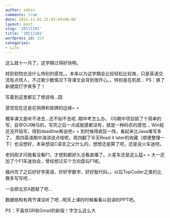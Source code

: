 ```yaml
---
author: admin
comments: true
date: 2011-11-01 15:43:45+00:00
layout: post
slug: '20111101'
title: '20111101'
wordpress_id: 323
categories:
- Life
---
```


这么就十一月了，这学期过得好快啊。

转到软院也没什么特别的感觉。。本来以为这学期会比较轻松比较爽，只是英语交流有点烦人，不过极少数情况下背课文会背到很开心。。特别是在机房...
PS：换了新键盘打字爽多了！

写着到这里都忘了想说啥...囧

感觉现在还是在铜牌和铁牌的边缘= =

概率课又是听不进去...还不如不去呢..期中考怎么办。
OS期中项目挑了个简单的写，自学GUI神马的，写完之后一点成就感都没有，就是一种码农的感觉...
Win程还没开始写，得到deadline再说吧= = 到时候得疯狂一阵，看起来比Java难写多了。
周四英语期中演讲说点啥呢，周四翻了半天Read it later的收藏（顺便整理一下）也没想好，本来想说C语言之父什么的，想想还是算了吧，还是说火车迷吧。

老妈刚才问我看没看F1，才想到都好久没看直播了。火星车还是这么猛= = 大一还加了个F1车迷协会，曾经想过买个方向盘玩F1呢。

福州完了之后好好学英语、好好学数学、好好敲代码。。以后TopCoder之类的比赛多写写吧...

一会把北京A题敲了吧...

数据结构有两节课没听了吧...明天上课的时候看看以前讲的PPT吧。

PS：不喜欢GR和Gmail的新版！字怎么这么大
